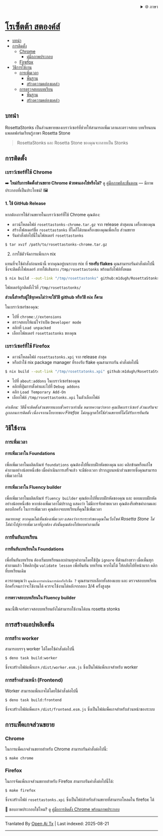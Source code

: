 
<div align="right">
  <details>
    <summary >🌐 ภาษา</summary>
    <div>
      <div align="center">
        <a href="https://openaitx.github.io/view.html?user=m1dugh&project=RosettaStonks&lang=en">English</a>
        | <a href="https://openaitx.github.io/view.html?user=m1dugh&project=RosettaStonks&lang=zh-CN">简体中文</a>
        | <a href="https://openaitx.github.io/view.html?user=m1dugh&project=RosettaStonks&lang=zh-TW">繁體中文</a>
        | <a href="https://openaitx.github.io/view.html?user=m1dugh&project=RosettaStonks&lang=ja">日本語</a>
        | <a href="https://openaitx.github.io/view.html?user=m1dugh&project=RosettaStonks&lang=ko">한국어</a>
        | <a href="https://openaitx.github.io/view.html?user=m1dugh&project=RosettaStonks&lang=hi">हिन्दी</a>
        | <a href="https://openaitx.github.io/view.html?user=m1dugh&project=RosettaStonks&lang=th">ไทย</a>
        | <a href="https://openaitx.github.io/view.html?user=m1dugh&project=RosettaStonks&lang=fr">Français</a>
        | <a href="https://openaitx.github.io/view.html?user=m1dugh&project=RosettaStonks&lang=de">Deutsch</a>
        | <a href="https://openaitx.github.io/view.html?user=m1dugh&project=RosettaStonks&lang=es">Español</a>
        | <a href="https://openaitx.github.io/view.html?user=m1dugh&project=RosettaStonks&lang=it">Italiano</a>
        | <a href="https://openaitx.github.io/view.html?user=m1dugh&project=RosettaStonks&lang=ru">Русский</a>
        | <a href="https://openaitx.github.io/view.html?user=m1dugh&project=RosettaStonks&lang=pt">Português</a>
        | <a href="https://openaitx.github.io/view.html?user=m1dugh&project=RosettaStonks&lang=nl">Nederlands</a>
        | <a href="https://openaitx.github.io/view.html?user=m1dugh&project=RosettaStonks&lang=pl">Polski</a>
        | <a href="https://openaitx.github.io/view.html?user=m1dugh&project=RosettaStonks&lang=ar">العربية</a>
        | <a href="https://openaitx.github.io/view.html?user=m1dugh&project=RosettaStonks&lang=fa">فارسی</a>
        | <a href="https://openaitx.github.io/view.html?user=m1dugh&project=RosettaStonks&lang=tr">Türkçe</a>
        | <a href="https://openaitx.github.io/view.html?user=m1dugh&project=RosettaStonks&lang=vi">Tiếng Việt</a>
        | <a href="https://openaitx.github.io/view.html?user=m1dugh&project=RosettaStonks&lang=id">Bahasa Indonesia</a>
        | <a href="https://openaitx.github.io/view.html?user=m1dugh&project=RosettaStonks&lang=as">অসমীয়া</
      </div>
    </div>
  </details>
</div>

# โรเซ็ตต้า สตองค์ส์

- [บทนำ](#introduction)
- [การติดตั้ง](#install)
  - [Chrome](#chrome-based-browsers)
    - [คู่มือภาพประกอบ](#chrome-based-browsers)
  - [Firefox](#firefox-based-browsers)
- [วิธีการใช้งาน](#how-to-use)
  - [การเพิ่มเวลา](#adding-time)
    - [พื้นฐาน](#adding-time-in-foundations)
    - [สร้างความคล่องแคล่ว](#adding-time-in-fluency-builder)
  - [การตรวจสอบบทเรียน](#validating-lesson)
    - [พื้นฐาน](#validating-lesson-in-foundations)
    - [สร้างความคล่องแคล่ว](#validating-lesson-in-fluency-builder)

## บทนำ

RosettaStonks เป็นส่วนขยายของเบราว์เซอร์ที่ช่วยให้สามารถเพิ่มเวลาและตรวจสอบ
บทเรียนบนแพลตฟอร์มเรียนรู้ภาษา Rosetta Stone

> RosettaStonks และ Rosetta Stone ของคุณจะกลายเป็น Stonks

## การติดตั้ง

### เบราว์เซอร์ที่ใช้ Chrome

➡️ **ใหม่กับการติดตั้งส่วนขยาย Chrome ด้วยตนเองใช่หรือไม่?** ดู [คู่มือภาพทีละขั้นตอน](https://raw.githubusercontent.com/m1dugh/RosettaStonks/master/INSTALL_GUI.md) — มีภาพประกอบที่เป็นประโยชน์! 🖼️

#### 1. ใช้ GitHub Release

หากต้องการใช้ส่วนขยายในเบราว์เซอร์ที่ใช้ Chrome คุณต้อง:

- ดาวน์โหลดไฟล์ `rosettastonks-chrome.tar.gz` จาก release ล่าสุดบน
  เครื่องของคุณ
- สร้างโฟลเดอร์ชื่อ `rosettastonks` ที่ใดก็ได้บนเครื่องของคุณเพื่อเก็บ
  ส่วนขยาย
- รันคำสั่งต่อไปนี้ในโฟลเดอร์ `rosettastonks`

```bash
$ tar xvzf /path/to/rosettastonks-chrome.tar.gz
```

2. การใช้ตัวจัดการแพ็กเกจ nix

แทนที่จะใช้คำสั่งก่อนหน้านี้ หากคุณอยู่บนระบบ nix ที่ **รองรับ flakes**
คุณสามารถรันคำสั่งต่อไปนี้ ซึ่งจะติดตั้งโฟลเดอร์
ภายใต้เส้นทาง `/tmp/rosettastonks` พร้อมกับไฟล์ทั้งหมด

```bash
$ nix build --out-link "/tmp/rosettastonks" github:m1dugh/RosettaStonks#chrome
```

โฟลเดอร์ถูกติดตั้งไว้ที่ `/tmp/rosettastonks/`

**ส่วนนี้สำหรับผู้ใช้ทุกคนไม่ว่าจะใช้วิธี github
หรือวิธี nix ก็ตาม**

ในเบราว์เซอร์ของคุณ:

- ไปที่ `chrome://extensions`
- ตรวจสอบให้แน่ใจว่าเปิด `Developer mode`
- คลิกที่ `Load unpacked`
- เลือกโฟลเดอร์ `rosettastonks` ของคุณ

### เบราว์เซอร์ที่ใช้ Firefox

- ดาวน์โหลดไฟล์ `rosettastonks.xpi` จาก release ล่าสุด
- หรือถ้าใช้ nix package manager ที่รองรับ flake คุณสามารถรัน
  คำสั่งต่อไปนี้

```bash
$ nix build --out-link "/tmp/rosettatonks.xpi" github:m1dugh/RosettaStonks#mozilla
```
- ไปที่ `about:addons` ในเบราว์เซอร์ของคุณ
- คลิกที่ปุ่มการตั้งค่าและไปที่ `Debug addons`
- คลิก `Load Temporary Add-On`
- เลือกไฟล์ `/tmp/rosettastonks.xpi` ในตัวเลือกไฟล์

_คำเตือน: วิธีนี้จะติดตั้งส่วนขยายแบบชั่วคราวเท่านั้น หมายความว่าหาก
คุณปิดเบราว์เซอร์ ส่วนเสริมจะถูกถอนการติดตั้ง เนื่องจากนโยบายของ Firefox
ไม่อนุญาตให้ใช้ส่วนขยายที่ไม่ได้รับการยืนยัน_

## วิธีใช้งาน

### การเพิ่มเวลา

#### การเพิ่มเวลาใน Foundations

เพื่อเพิ่มเวลาในผลิตภัณฑ์ `foundations` คุณต้องไปที่แบบฝึกหัดของคุณ และ
คลิกข้ามหรือแก้ไขคำถามอย่างน้อยหนึ่งข้อ เมื่อดำเนินการเสร็จแล้ว จะมีช่องเวลา
ปรากฏบนหน้าส่วนขยายซึ่งคุณสามารถเพิ่มเวลาได้

#### การเพิ่มเวลาใน Fluency builder

เพื่อเพิ่มเวลาในผลิตภัณฑ์ `fluency builder` คุณต้องไปที่แบบฝึกหัดของคุณ และ
ตอบแบบฝึกหัดอย่างน้อยหนึ่งข้อ หากช่องเพิ่มเวลาไม่ปรากฏ แสดงว่า
ไม่มีการจับคำขอเวลา คุณต้องรีเฟรชคำถามและตอบอีกครั้ง ในการเพิ่มเวลา
คุณต้องจบบทเรียนที่คุณใช้เพิ่มเวลา

_หมายเหตุ: หากคุณไม่เห็นช่องเพิ่มเวลา แสดงว่าการกระทำของคุณในเว็บไซต์
Rosetta Stone ไม่ได้นำไปสู่การเพิ่มเวลาที่ถูกต้อง ดังนั้นคุณต้องไปตอบคำถามอื่น_

### การยืนยันบทเรียน

#### การยืนยันบทเรียนใน Foundations

เพื่อยืนยันบทเรียน ต้องเริ่มบทเรียนและผ่านทุกคำถามโดยใช้ปุ่ม `ignore`
ที่ด้านล่างขวา เมื่อเห็นทุกคำถามแล้ว ให้คลิกปุ่ม `validate lesson` เพื่อยืนยัน
บทเรียน หากไม่ได้ ให้กลับไปที่หน้าแรก คลิกที่บทเรียนเดิม




ควรถามคุณว่า `คุณต้องการดำเนินการต่อหรือรีเซ็ต ?` คุณสามารถเลือกทั้งสองแบบ และ
ตรวจสอบบทเรียนอีกครั้งจนกว่าจะใช้งานได้ ควรจะใช้งานได้หลังจากลอง 3/4 ครั้งสูงสุด

#### การตรวจสอบบทเรียนใน Fluency builder

ขณะนี้ฟีเจอร์ตรวจสอบบทเรียนยังไม่สามารถใช้งานได้บน rosetta stonks

## การสร้างแอปพลิเคชัน

### การสร้าง worker

สามารถบรรจุ worker ได้โดยใช้คำสั่งต่อไปนี้

```
$ deno task build:worker
```
ซึ่งจะสร้างไฟล์แพ็กเกจ `/dist/worker.esm.js` ซึ่งเป็นไฟล์แพ็กเกจสำหรับ worker

### การสร้างส่วนหน้า (Frontend)

Worker สามารถแพ็กเกจได้โดยใช้คำสั่งต่อไปนี้



```
$ deno task build:frontend
```
ซึ่งจะสร้างไฟล์แพ็คเกจ `/dist/frontend.esm.js` ซึ่งเป็นไฟล์แพ็คเกจสำหรับส่วนหน้าของระบบ

## การแพ็คเกจส่วนขยาย

### Chrome

ในการแพ็คเกจส่วนขยายสำหรับ Chrome สามารถรันคำสั่งต่อไปนี้:



```
$ make chrome
```

### Firefox

ในการจัดแพ็กเกจส่วนขยายสำหรับ Firefox สามารถรันคำสั่งต่อไปนี้ได้:

```
$ make firefox
```
ซึ่งจะสร้างไฟล์ `rosettastonks.xpi` ซึ่งเป็นไฟล์สำหรับส่วนขยายที่สามารถโหลดใน firefox ได้

📸 ชอบภาพประกอบใช่ไหม? ดู [คู่มือการติดตั้ง Chrome พร้อมภาพประกอบ](https://raw.githubusercontent.com/m1dugh/RosettaStonks/master/INSTALL_GUI.md)



---

Tranlated By [Open Ai Tx](https://github.com/OpenAiTx/OpenAiTx) | Last indexed: 2025-08-21

---